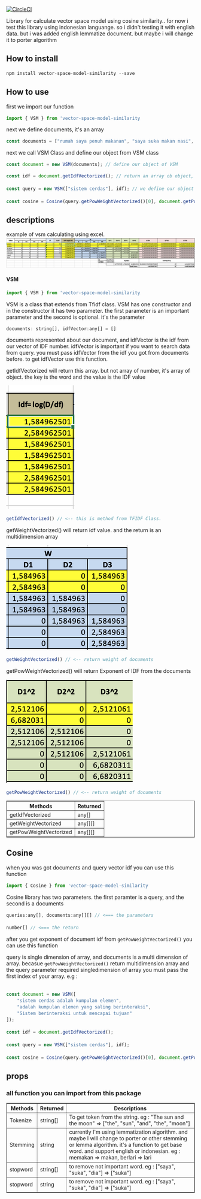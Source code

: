 [![CircleCI](https://circleci.com/gh/NurcahyaAri/Vector-Space-Model-using-Cosine-Similarity/tree/master.svg?style=shield&circle-token=302a8cbf10f409c8e06648f60d7aabd75849785f)](https://circleci.com/gh/NurcahyaAri/Vector-Space-Model-using-Cosine-Similarity/tree/master)

Library for calculate vector space model using cosine similarity..
for now i test this library using indonesian languange. so i didn't testing it with english data. but i was added english lemmatize document. but maybe i will change it to porter algorithm

## How to install
```js
npm install vector-space-model-similarity --save
```

## How to use

first we import our function
```js
import { VSM } from 'vector-space-model-similarity
```

next we define documents, it's an array
```js
const documents = ["rumah saya penuh makanan", "saya suka makan nasi", "nasi berawal dari beras"] // define our variable
```

next we call VSM Class and define our object from VSM class
```js
const document = new VSM(documents); // define our object of VSM
```

```js
const idf = document.getIdfVectorized(); // return an array ob object, the key is tokenize our documents and the value is the 

const query = new VSM(["sistem cerdas"], idf); // we define our object again, it's for query. and we pass our idf constant variable

const cosine = Cosine(query.getPowWeightVectorized()[0], document.getPowWeightVectorized()); // calculating cosine similarity
```
## descriptions
example of vsm calculating using excel.
![Image description](https://raw.githubusercontent.com/NurcahyaAri/Vector-Space-Model-using-Cosine-Similarity/master/assets/vsm.png?token=AGBEPV6I4WIVN4E7YJCH6GC6UTSV6)



#### VSM

```js
import { VSM } from 'vector-space-model-similarity
```

VSM is a class that extends from Tfidf class.
VSM has one constructor and in the constructor it has two parameter. the first parameter is an important parameter and the second is optional. it's the parameter
```js
documents: string[], idfVector:any[] = []
```

documents represented about our document, and idfVector is the idf from our vector of IDF number. idfVector is important if you want to search data from query. you must pass idfVector from the idf you got from documents before. to get idfVector use this function.

getIdfVectorized will return this array. but not array of number, it's array of object. the key is the word and the value is the IDF value

![Image description](https://raw.githubusercontent.com/NurcahyaAri/Vector-Space-Model-using-Cosine-Similarity/master/assets/idfvectorized.png?token=AGBEPV2HCTH6BXK6C6VSAQC6UTSVC)

```js
getIdfVectorized() // <-- this is method from TFIDF Class.
```

getWeightVectorized() will return idf value. and the return is an multidimension array


![Image description](https://raw.githubusercontent.com/NurcahyaAri/Vector-Space-Model-using-Cosine-Similarity/master/assets/weight-idf.png?token=AGBEPV5TKA5SKIDPJWMH4ZC6UTSSM)


```js
getWeightVectorized() // <-- return weight of documents
```

getPowWeightVectorized() will return Exponent of IDF from the documents

![Image description](https://raw.githubusercontent.com/NurcahyaAri/Vector-Space-Model-using-Cosine-Similarity/master/assets/pow-idf-vectorized.png?token=AGBEPV5CE2RIPXNXDMVQA6K6UTSWY)

```js
getPowWeightVectorized() // <-- return weight of documents
```

<table border="1">
    <tr>
        <th>Methods</th>
        <th>Returned</th>
    </tr>
    <tr>
        <td>getIdfVectorized</td>
        <td>
            any[]
        </td>
    </tr>
    <tr>
        <td>getWeightVectorized</td>
        <td>
            any[][]
        </td>
    </tr>
    <tr>
        <td>getPowWeightVectorized</td>
        <td>
            any[][]
        </td>
    </tr>
</table>


## Cosine
when you was got documents and query vector idf you can use this function

```js
import { Cosine } from 'vector-space-model-similarity
```
Cosine library has two parameters. the first paramter is a query, and the second is a documents

```js
queries:any[], documents:any[][] // <=== the parameters

number[] // <=== the return
```
after you get exponent of document idf from <code>getPowWeightVectorized()</code> you can use this function 

query is single dimension of array, and documents is a multi dimension of array. becasue <code>getPowWeightVectorized()</code> return multidimension array and the query parameter required singledimension of array you must pass the first index of your array. e.g : 

```js

const document = new VSM([
    "sistem cerdas adalah kumpulan elemen",
    "adalah kumpulan elemen yang saling berinteraksi",
    "Sistem berinteraksi untuk mencapai tujuan"
]);

const idf = document.getIdfVectorized();

const query = new VSM(["sistem cerdas"], idf);

const cosine = Cosine(query.getPowWeightVectorized()[0], document.getPowWeightVectorized()); // output : [ 4.457087767265072, 0, 0.4853443577859814 ]

```


## props

### all function you can import from this package
<table border="1">
    <tr>
        <th>Methods</th>
        <th>Returned</th>
        <th>Descriptions</th>
    </tr>
    <tr>
        <td>Tokenize</td>
        <td>
            string[]
        </td>
        <td>To get token from the string. eg : "The sun and the moon" => ["the", "sun", "and", "the", "moon"]</td>
    </tr>
    <tr>
        <td>Stemming</td>
        <td>
            string
        </td>
        <td>currently I'm using lemmatization algorithm. and maybe I will change to porter or other stemming or lemma algorithm. it's a function to get base word. and support english or indonesian. eg : memakan => makan, berlari => lari</td>
    </tr>
    <tr>
        <td>stopword</td>
        <td>
            string[]
        </td>
        <td>to remove not important word. eg : ["saya", "suka", "dia"] => ["suka"]</td>
    </tr>
    <tr>
        <td>stopword</td>
        <td>
            string
        </td>
        <td>to remove not important word. eg : ["saya", "suka", "dia"] => ["suka"]</td>
    </tr>
</table>
